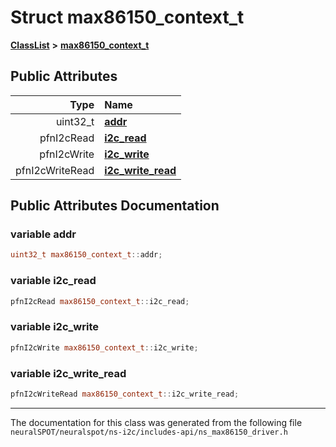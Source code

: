 

# Struct max86150\_context\_t



[**ClassList**](annotated.md) **>** [**max86150\_context\_t**](structmax86150__context__t.md)


























## Public Attributes

| Type | Name |
| ---: | :--- |
|  uint32\_t | [**addr**](#variable-addr)  <br> |
|  pfnI2cRead | [**i2c\_read**](#variable-i2c_read)  <br> |
|  pfnI2cWrite | [**i2c\_write**](#variable-i2c_write)  <br> |
|  pfnI2cWriteRead | [**i2c\_write\_read**](#variable-i2c_write_read)  <br> |












































## Public Attributes Documentation




### variable addr 

```C++
uint32_t max86150_context_t::addr;
```






### variable i2c\_read 

```C++
pfnI2cRead max86150_context_t::i2c_read;
```






### variable i2c\_write 

```C++
pfnI2cWrite max86150_context_t::i2c_write;
```






### variable i2c\_write\_read 

```C++
pfnI2cWriteRead max86150_context_t::i2c_write_read;
```




------------------------------
The documentation for this class was generated from the following file `neuralSPOT/neuralspot/ns-i2c/includes-api/ns_max86150_driver.h`

